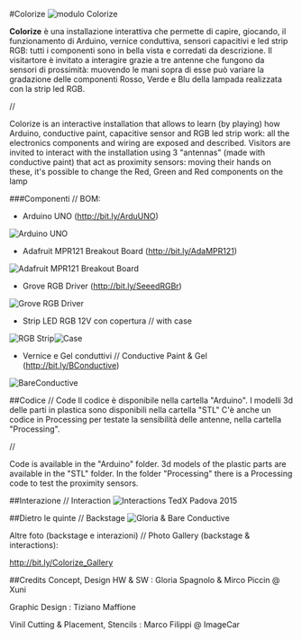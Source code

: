 

#Colorize
![modulo Colorize](https://lh3.googleusercontent.com/fwcTfSgXmiMsbkQJczbazyLqvRpSryzOTdNEaX5QOZzR=s0 "P_20150522_130657_small.jpg")

**Colorize** è una installazione interattiva che permette di capire, giocando, il funzionamento di Arduino, vernice conduttiva, sensori capacitivi e led strip RGB: tutti i componenti sono in bella vista e corredati da descrizione. 
Il visitartore è invitato a interagire grazie a tre antenne che fungono da sensori di prossimità: muovendo le mani sopra di esse può variare la gradazione delle componenti Rosso, Verde e Blu della lampada realizzata con la strip led RGB.

//

Colorize is an interactive installation that allows to learn (by playing) how Arduino, conductive paint, capacitive sensor and RGB led strip work: all the electronics components and wiring are exposed and described.
Visitors are invited to interact with the installation using 3 "antennas" (made with conductive paint) that act as proximity sensors: moving their hands on these, it's possible to change the Red, Green and Red components on the lamp


###Componenti // BOM:
- Arduino UNO (http://bit.ly/ArduUNO)

![Arduino UNO](https://lh3.googleusercontent.com/N727dwx3TWRu43tZvZ9LImhXQ_dlWahrDvMx95NrmpvB=s0 "P_20150522_130839_small_extra.jpg")

- Adafruit MPR121 Breakout Board (http://bit.ly/AdaMPR121)

![Adafruit MPR121 Breakout Board](https://lh3.googleusercontent.com/h4KQYwrwC1lNqme0iRFbCTqD-zrHR6JUgWOaMg29T3QD=s0 "P_20150522_130831_small_extra.jpg")

- Grove RGB Driver (http://bit.ly/SeeedRGBr)

![Grove RGB Driver](https://lh3.googleusercontent.com/MegRWeFZfyhM5GtxB_XPaajVKPIuCtHE31T4qrPHbCW5=s0 "P_20150522_130851_small_extra.jpg")

- Strip LED RGB 12V con copertura // with case

![RGB Strip](https://lh3.googleusercontent.com/pCf6-UZ2sXL28jfooMWtg2lLu3HLJBgnOoczagG-oYcw=s0 "P_20150522_130944_small_extra.jpg")![Case](https://lh3.googleusercontent.com/hhjlQJVIK6gXZbq0mhigrtO517LuKJ6nEXh4nUofhVtz=s0 "P_20150522_130931_small_extra.jpg")

- Vernice e Gel conduttivi // Conductive Paint & Gel (http://bit.ly/BConductive)

![BareConductive](https://lh3.googleusercontent.com/tUOTGZe_KU_lMLUtYJuONfdqAeou7_wZaROOvlJ7Ydvr=s0 "P_20150522_131017small_extra.jpg")

##Codice // Code
Il codice è disponibile nella cartella "Arduino". 
I modelli 3d delle parti in plastica sono disponibili nella cartella "STL"
C'è anche un codice in Processing per testate la sensibilità delle antenne, nella cartella "Processing".

//

Code is available in the "Arduino" folder.
3d models of the plastic parts are available in the "STL" folder.
In the folder "Processing" there is a Processing code to test the proximity sensors.

##Interazione // Interaction
![Interactions TedX Padova 2015](https://lh3.googleusercontent.com/Bnk52Ax9OObUDT3xJGoqjDoVXYrhLGwXAbAw5EKbUIGF=s600 "image150.jpg")


##Dietro le quinte // Backstage
![Gloria & Bare Conductive](https://lh3.googleusercontent.com/8lO7DmvYsV0hK-n89-tL85U9VH5PbJoPjRgQA04X0vrI=s0 "P_20150514_235552-COLLAGE_small.jpg")


Altre foto (backstage e interazioni) // Photo Gallery (backstage & interactions): 

http://bit.ly/Colorize_Gallery


##Credits
Concept, Design HW & SW : Gloria Spagnolo & Mirco Piccin @ Xuni

Graphic Design : Tiziano Maffione

Vinil Cutting & Placement, Stencils : Marco Filippi @ ImageCar


